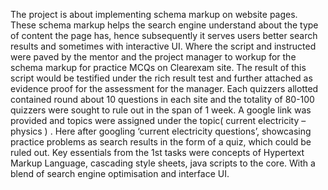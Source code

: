 The  project is about implementing schema markup on website pages. These schema markup helps the search engine understand about the type of content the page has, hence subsequently it serves users better search results and sometimes with interactive UI. Where the script and instructed were paved by the mentor and the project manager to workup for the schema markup for practice MCQs on Clearexam site. The result of this script would be testified under the rich result test and further attached as evidence proof for the assessment for the manager. Each quizzers allotted contained round about 10 questions in each site and the totality of 80-100 quizzers were sought to rule out in the span of 1 week. A google link was provided and topics were assigned under the topic( current electricity – physics ) . Here after googling ‘current electricity questions’, showcasing practice problems as search results in the form of a quiz, which could be ruled out. Key essentials from the 1st tasks were concepts of Hypertext Markup Language, cascading style sheets, java scripts to the core. With a blend of search engine optimisation and interface UI. 


 
             
